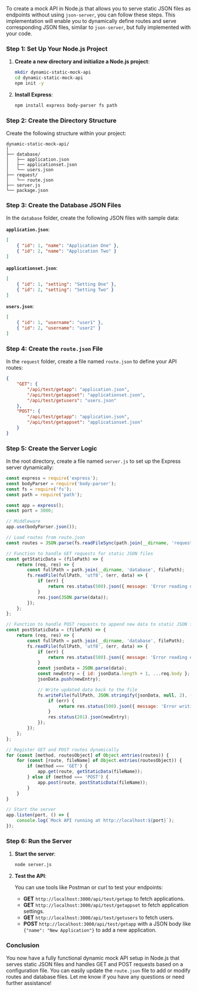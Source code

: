 To create a mock API in Node.js that allows you to serve static JSON files as endpoints without using `json-server`, you can follow these steps. This implementation will enable you to dynamically define routes and serve corresponding JSON files, similar to `json-server`, but fully implemented with your code.

### Step 1: Set Up Your Node.js Project

1. **Create a new directory and initialize a Node.js project**:

   ```bash
   mkdir dynamic-static-mock-api
   cd dynamic-static-mock-api
   npm init -y
   ```

2. **Install Express**:

   ```bash
   npm install express body-parser fs path
   ```

### Step 2: Create the Directory Structure

Create the following structure within your project:

```
dynamic-static-mock-api/
│
├── database/
│   ├── application.json
│   ├── applicationset.json
│   └── users.json
├── request/
│   └── route.json
├── server.js
└── package.json
```

### Step 3: Create the Database JSON Files

In the `database` folder, create the following JSON files with sample data:

**`application.json`**:

```json
[
    { "id": 1, "name": "Application One" },
    { "id": 2, "name": "Application Two" }
]
```

**`applicationset.json`**:

```json
[
    { "id": 1, "setting": "Setting One" },
    { "id": 2, "setting": "Setting Two" }
]
```

**`users.json`**:

```json
[
    { "id": 1, "username": "user1" },
    { "id": 2, "username": "user2" }
]
```

### Step 4: Create the `route.json` File

In the `request` folder, create a file named `route.json` to define your API routes:

```json
{
    "GET": {
        "/api/test/getapp": "application.json",
        "/api/test/getappset": "applicationset.json",
        "/api/test/getusers": "users.json"
    },
    "POST": {
        "/api/test/getapp": "application.json",
        "/api/test/getappset": "applicationset.json"
    }
}
```

### Step 5: Create the Server Logic

In the root directory, create a file named `server.js` to set up the Express server dynamically:

```javascript
const express = require('express');
const bodyParser = require('body-parser');
const fs = require('fs');
const path = require('path');

const app = express();
const port = 3000;

// Middleware
app.use(bodyParser.json());

// Load routes from route.json
const routes = JSON.parse(fs.readFileSync(path.join(__dirname, 'request/route.json'), 'utf8'));

// Function to handle GET requests for static JSON files
const getStaticData = (filePath) => {
    return (req, res) => {
        const fullPath = path.join(__dirname, 'database', filePath);
        fs.readFile(fullPath, 'utf8', (err, data) => {
            if (err) {
                return res.status(500).json({ message: 'Error reading data' });
            }
            res.json(JSON.parse(data));
        });
    };
};

// Function to handle POST requests to append new data to static JSON files
const postStaticData = (filePath) => {
    return (req, res) => {
        const fullPath = path.join(__dirname, 'database', filePath);
        fs.readFile(fullPath, 'utf8', (err, data) => {
            if (err) {
                return res.status(500).json({ message: 'Error reading data' });
            }
            const jsonData = JSON.parse(data);
            const newEntry = { id: jsonData.length + 1, ...req.body }; // Create new entry with an incremented ID
            jsonData.push(newEntry);

            // Write updated data back to the file
            fs.writeFile(fullPath, JSON.stringify(jsonData, null, 2), (err) => {
                if (err) {
                    return res.status(500).json({ message: 'Error writing data' });
                }
                res.status(201).json(newEntry);
            });
        });
    };
};

// Register GET and POST routes dynamically
for (const [method, routesObject] of Object.entries(routes)) {
    for (const [route, fileName] of Object.entries(routesObject)) {
        if (method === 'GET') {
            app.get(route, getStaticData(fileName));
        } else if (method === 'POST') {
            app.post(route, postStaticData(fileName));
        }
    }
}

// Start the server
app.listen(port, () => {
    console.log(`Mock API running at http://localhost:${port}`);
});
```

### Step 6: Run the Server

1. **Start the server**:

   ```bash
   node server.js
   ```

2. **Test the API**:

   You can use tools like Postman or curl to test your endpoints:

   - **GET** `http://localhost:3000/api/test/getapp` to fetch applications.
   - **GET** `http://localhost:3000/api/test/getappset` to fetch application settings.
   - **GET** `http://localhost:3000/api/test/getusers` to fetch users.
   - **POST** `http://localhost:3000/api/test/getapp` with a JSON body like `{"name": "New Application"}` to add a new application.

### Conclusion

You now have a fully functional dynamic mock API setup in Node.js that serves static JSON files and handles GET and POST requests based on a configuration file. You can easily update the `route.json` file to add or modify routes and database files. Let me know if you have any questions or need further assistance!